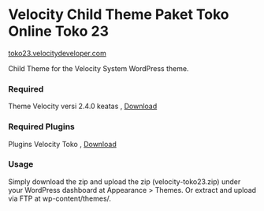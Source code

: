 Velocity Child Theme Paket Toko Online Toko 23
=================
[toko23.velocitydeveloper.com](https://toko23.velocitydeveloper.com/)

Child Theme for the Velocity System WordPress theme.

### Required
Theme Velocity versi 2.4.0 keatas , [Download](https://github.com/VelocityDeveloper/velocity/releases)

### Required Plugins
Plugins Velocity Toko , [Download](https://github.com/VelocityDeveloper/velocity-toko/releases)

### Usage
Simply download the zip and upload the zip (velocity-toko23.zip) under your WordPress dashboard at Appearance > Themes. Or extract and upload via FTP at wp-content/themes/.